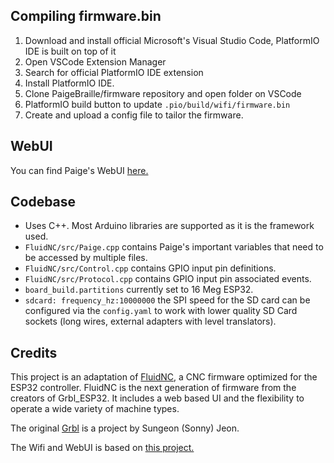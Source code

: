 ## Compiling firmware.bin

1. Download and install official Microsoft's Visual Studio Code, PlatformIO IDE is built on top of it
2. Open VSCode Extension Manager
3. Search for official PlatformIO IDE extension
4. Install PlatformIO IDE.
5. Clone PaigeBraille/firmware repository and open folder on VSCode
6. PlatformIO build button to update `.pio/build/wifi/firmware.bin`
6. Create and upload a config file to tailor the firmware. 

## WebUI

You can find Paige's WebUI [here.](https://github.com/PaigeBraille/paige-web-app)

## Codebase
- Uses C++. Most Arduino libraries are supported as it is the framework used.
- `FluidNC/src/Paige.cpp` contains Paige's important variables that need to be accessed by multiple files.
- `FluidNC/src/Control.cpp` contains GPIO input pin definitions.
- `FluidNC/src/Protocol.cpp` contains GPIO input pin associated events.
- `board_build.partitions` currently set to 16 Meg ESP32.
- `sdcard: frequency_hz:10000000` the SPI speed for the SD card can be configured via the `config.yaml` to work with lower quality SD Card sockets (long wires, external adapters with level translators).

## Credits

This project is an adaptation of [FluidNC](https://github.com/bdring/FluidNC),  a CNC firmware optimized for the ESP32 controller. FluidNC is the next generation of firmware from the creators of Grbl_ESP32. It includes a web based UI and the flexibility to operate a wide variety of machine types.

The original [Grbl](https://github.com/gnea/grbl) is a project by Sungeon (Sonny) Jeon.

The Wifi and WebUI is based on [this project.](https://github.com/luc-github/ESP3D-WEBUI)  
